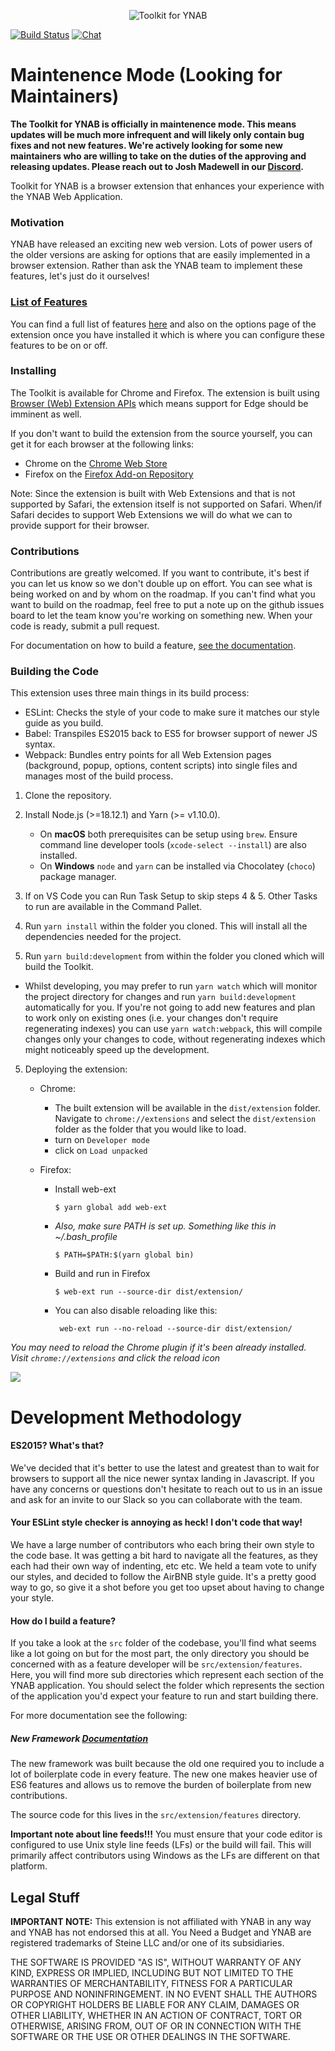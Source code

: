 <p align="center">
  <img src="http://i.imgur.com/SJhwBpU.png" alt="Toolkit for YNAB">
</p>

[![Build Status](https://travis-ci.org/toolkit-for-ynab/toolkit-for-ynab.svg?branch=main)](https://travis-ci.org/toolkit-for-ynab/toolkit-for-ynab)
[![Chat](https://img.shields.io/discord/743988612382589010?logo=discord)](https://discord.gg/jFKzZR2)

# **Maintenence Mode (Looking for Maintainers)**

**The Toolkit for YNAB is officially in maintenence mode. This means updates will be much more infrequent and will likely only contain bug fixes and not new features. We're actively looking for some new maintainers who are willing to take on the duties of the approving and releasing updates. Please reach out to Josh Madewell in our [Discord](https://discord.gg/jFKzZR2).**

Toolkit for YNAB is a browser extension that enhances your experience with the YNAB Web Application.

### Motivation

YNAB have released an exciting new web version. Lots of power users of the older
versions are asking for options that are easily implemented in a browser extension.
Rather than ask the YNAB team to implement these features, let's just do it
ourselves!

### [List of Features](/docs/feature-list.md)

You can find a full list of features [here](/docs/feature-list.md) and also on the options
page of the extension once you have installed it which is where you can configure these
features to be on or off.

### Installing

The Toolkit is available for Chrome and Firefox. The extension is built using [Browser (Web) Extension APIs](https://developer.mozilla.org/en-US/Add-ons/WebExtensions)
which means support for Edge should be imminent as well.

If you don't want to build the extension from the source yourself, you can get it for
each browser at the following links:

- Chrome on the [Chrome Web Store](https://chrome.google.com/webstore/detail/toolkit-for-ynab/lmhdkkhepllpnondndgpgclfjnlofgjl)
- Firefox on the [Firefox Add-on Repository](https://addons.mozilla.org/firefox/addon/toolkit-for-ynab/)

Note: Since the extension is built with Web Extensions and that is not supported by Safari,
the extension itself is not supported on Safari. When/if Safari decides to support Web Extensions
we will do what we can to provide support for their browser.

### Contributions

Contributions are greatly welcomed. If you want to contribute, it's best if you can let
us know so we don't double up on effort. You can see what is being worked on and by whom
on the roadmap. If you can't find what you want to build on the roadmap, feel free to put
a note up on the github issues board to let the team know you're working on something new.
When your code is ready, submit a pull request.

For documentation on how to build a feature, [see the documentation](https://github.com/toolkit-for-ynab/toolkit-for-ynab/blob/main/docs/building-features.md).

### Building the Code

This extension uses three main things in its build process:

- ESLint: Checks the style of your code to make sure it matches our style guide as you build.
- Babel: Transpiles ES2015 back to ES5 for browser support of newer JS syntax.
- Webpack: Bundles entry points for all Web Extension pages (background, popup, options,
  content scripts) into single files and manages most of the build process.

1. Clone the repository.
2. Install Node.js (>=18.12.1) and Yarn (>= v1.10.0).

   - On **macOS** both prerequisites can be setup using `brew`. Ensure command line developer tools (`xcode-select --install`) are also installed.
   - On **Windows** `node` and `yarn` can be installed via Chocolatey (`choco`) package manager.

3. If on VS Code you can Run Task Setup to skip steps 4 & 5. Other Tasks to run are available in the Command Pallet.
4. Run `yarn install` within the folder you cloned. This will install all the dependencies needed for the project.
5. Run `yarn build:development` from within the folder you cloned which will build the Toolkit.

- Whilst developing, you may prefer to run `yarn watch` which will monitor the project
  directory for changes and run `yarn build:development` automatically for you. If you're
  not going to add new features and plan to work only on existing ones (i.e. your changes
  don't require regenerating indexes) you can use `yarn watch:webpack`, this will compile
  changes only your changes to code, without regenerating indexes which might noticeably
  speed up the development.

5.  Deploying the extension:

    - Chrome:
      - The built extension will be available in the `dist/extension` folder. Navigate to `chrome://extensions`
        and select the `dist/extension` folder as the folder that you would like to load.
      - turn on `Developer mode`
      - click on `Load unpacked`
    - Firefox:

      - Install web-ext

            $ yarn global add web-ext

      - _Also, make sure PATH is set up. Something like this in ~/.bash_profile_

            $ PATH=$PATH:$(yarn global bin)

      - Build and run in Firefox

            $ web-ext run --source-dir dist/extension/

      - You can also disable reloading like this:

             web-ext run --no-reload --source-dir dist/extension/

_You may need to reload the Chrome plugin if it's been already installed. Visit `chrome://extensions` and click the reload icon_

![](https://camo.githubusercontent.com/4d41ad79a8241b062ea59fa332b39028c1469703/68747470733a2f2f636c2e6c792f31633167304633443142316f2f496d616765253230323031382d30362d3034253230617425323031362e32302e33342e706e67)

# Development Methodology

#### ES2015? What's that?

We've decided that it's better to use the latest and greatest than to wait for browsers to
support all the nice newer syntax landing in Javascript. If you have any concerns or questions
don't hesitate to reach out to us in an issue and ask for an invite to our Slack so you can
collaborate with the team.

#### Your ESLint style checker is annoying as heck! I don't code that way!

We have a large number of contributors who each bring their own style to the code base.
It was getting a bit hard to navigate all the features, as they each had their own way
of indenting, etc etc. We held a team vote to unify our styles, and decided to follow
the AirBNB style guide. It's a pretty good way to go, so give it a shot before you
get too upset about having to change your style.

#### How do I build a feature?

If you take a look at the `src` folder of the codebase, you'll find what seems like a
lot going on but for the most part, the only directory you should be concerned with as
a feature developer will be `src/extension/features`. Here, you will find more sub
directories which represent each section of the YNAB application. You should select
the folder which represents the section of the application you'd expect your feature to
run and start building there.

For more documentation see the following:

##### New Framework [Documentation](/docs/building-features.md)

The new framework was built because the old one required you to include a lot of
boilerplate code in every feature. The new one makes heavier use of ES6 features
and allows us to remove the burden of boilerplate from new contributions.

The source code for this lives in the `src/extension/features` directory.

**Important note about line feeds!!!**
You must ensure that your code editor is configured to use Unix style line feeds (LFs)
or the build will fail. This will primarily affect contributors using Windows as
the LFs are different on that platform.

## Legal Stuff

**IMPORTANT NOTE:** This extension is not affiliated with YNAB in any way and YNAB
has not endorsed this at all. You Need a Budget and YNAB are registered trademarks
of Steine LLC and/or one of its subsidiaries.

THE SOFTWARE IS PROVIDED "AS IS", WITHOUT WARRANTY OF ANY KIND, EXPRESS OR
IMPLIED, INCLUDING BUT NOT LIMITED TO THE WARRANTIES OF MERCHANTABILITY,
FITNESS FOR A PARTICULAR PURPOSE AND NONINFRINGEMENT. IN NO EVENT SHALL THE
AUTHORS OR COPYRIGHT HOLDERS BE LIABLE FOR ANY CLAIM, DAMAGES OR OTHER
LIABILITY, WHETHER IN AN ACTION OF CONTRACT, TORT OR OTHERWISE, ARISING FROM,
OUT OF OR IN CONNECTION WITH THE SOFTWARE OR THE USE OR OTHER DEALINGS IN THE
SOFTWARE.
